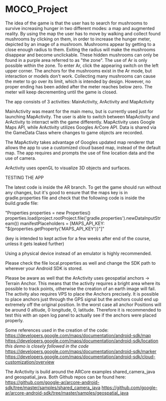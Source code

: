# MOCO_Project

The idea of the game is that the user has to search for mushrooms to survive increasing hunger in two different modes: a map and augmented reality.
By using the map the user has to move by walking and collect found mushrooms by clicking on them, in order to increase the hunger meter,
depicted by an image of a mushroom.
Mushrooms appear by getting to a close enough radius to them.
Exiting the radius will make the mushrooms disappear and become unclickable.
These hidden mushrooms can only be found in a purple area referred to as "the zone". The use of Ar is only possible within the zone. To enter Ar,
click the appearing switch on the left upper corner.
The anchors for the mushrooms exist in the Ar mode, but interaction or models don't work.
Collecting many mushrooms can cause the meter to go over its limit, which is intended by design.
However, no proper ending has been added after the meter reaches below zero.
The meter will keep decrementing until the game is closed.


The app consists of 3 activities: MainActivity, ArActivity and MapActivity

MainActivity was meant for the main menu, but is currently used just for launching MapActivity.
The user is able to switch between MapActivity and ArActivity to interract with the game differently.
MapActivity uses Google Maps API, while ArActivity utilizes Googles ArCore API.
Data is shared via the GameData Class where changes to game objects are recorded.

The MapActivity takes advantage of Googles updated map renderer that allows the app to use a customized cloud based map,
instead of the default map.
The app requires and prompts the use of fine location data and the use of camera.

ArActivity uses openGL to visualize 3D objects and surfaces.


TESTING THE APP

The latest code is inside the AR branch.
To get the game should run without any changes, but it's good to
ensure that the maps key is in gradle.properties file and check that the following code is inside the build.gradle file:

"Properties properties = new Properties()
properties.load(project.rootProject.file('gradle.properties').newDataInputStream())
manifestPlaceholders = [MAPS_API_KEY: "${properties.getProperty('MAPS_API_KEY')}"]"

(key is intended to kept active for a few weeks after end of the course, unless it gets leaked further)


Using a physical device instead of an emulator is highly recommended.

Please check the file local.properties as well and change the SDK path to wherever your Android SDK is stored.

Please be aware as well that the ArActivity uses geospatial anchors -> Terrain Anchor.
This means that the activity requires a bright area where its possible to track points, otherwise the creation of an earth image will fail.
The activity also requires VPS to place the Anchors precisely. It is possible to place anchors just through the GPS signal but the anchors could end up extremely off the original position.
In the worst case all anchor Positions will be around 0 altiude, 0 longitude, 0, latitude.
Therefore it is recommended to test this with an open log panel to actually see if the anchors were placed properly.

Some references used in the creation of the code:
https://developers.google.com/maps/documentation/android-sdk/map
https://developers.google.com/maps/documentation/android-sdk/location *this demo is closely followed in the code*
https://developers.google.com/maps/documentation/android-sdk/marker
https://developers.google.com/maps/documentation/android-sdk/cloud-customization/overview

The ArActivity is build around the ARCore examples shared_camera_java and geospatial_java.
Both Github repos can be found here:
https://github.com/google-ar/arcore-android-sdk/tree/master/samples/shared_camera_java
https://github.com/google-ar/arcore-android-sdk/tree/master/samples/geospatial_java




